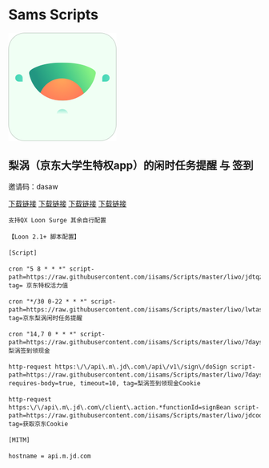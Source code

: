 # Sams Scripts 


![梨涡](https://raw.githubusercontent.com/bokuosusume/JavaScript/master/liwo/png/liwo.png)
## 梨涡（京东大学生特权app）的闲时任务提醒 与 签到
邀请码：dasaw 

[下载链接]( http://2do.jd.com/events/red-envelopes/?inviter=1236228340192960513&channel=cash&extParam=1260048962852974594#/)
[下载链接](https://2do.jd.com/events/red-envelopes2?inviter=1236228340192960513&channel=cash&extParam=1260048962852974594#/)
[下载链接]( http://2do.jd.com/events/red-envelopes/?inviter=1236228340192960513&channel=cash&extParam=1260048962852974594#/)
[下载链接](https://2do.jd.com/events/red-envelopes2?inviter=1236228340192960513&channel=cash&extParam=1260048962852974594#/)
```properties
支持QX Loon Surge 其余自行配置

【Loon 2.1+ 脚本配置】

[Script]  

cron "5 8 * * *" script-path=https://raw.githubusercontent.com/iisams/Scripts/master/liwo/jdtqz.js, tag= 京东特权活力值

cron "*/30 0-22 * * *" script-path=https://raw.githubusercontent.com/iisams/Scripts/master/liwo/lwtask.js, tag=京东梨涡闲时任务提醒

cron "14,7 0 * * *" script-path=https://raw.githubusercontent.com/iisams/Scripts/master/liwo/7days.js,tag=梨涡签到领现金

http-request https:\/\/api\.m\.jd\.com\/api\/v1\/sign\/doSign script-path=https://raw.githubusercontent.com/iisams/Scripts/master/liwo/7dayscookie.js, requires-body=true, timeout=10, tag=梨涡签到领现金Cookie

http-request https:\/\/api\.m\.jd\.com\/client\.action.*functionId=signBean script-path=https://raw.githubusercontent.com/iisams/Scripts/master/liwo/jdcookie.js, tag=获取京东Cookie

[MITM]  

hostname = api.m.jd.com
```
